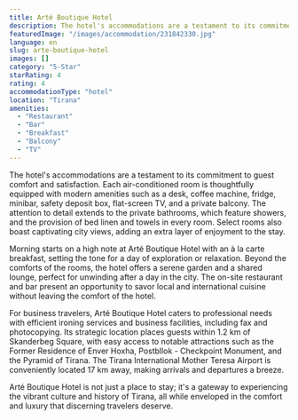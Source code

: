 ```yaml
---
title: Arté Boutique Hotel
description: The hotel's accommodations are a testament to its commitment to guest comfort and satisfaction. Each air-conditioned room is thoughtfully equipped with modern a
featuredImage: "/images/accommodation/231842330.jpg"
language: en
slug: arte-boutique-hotel
images: []
category: "5-Star"
starRating: 4
rating: 4
accommodationType: "hotel"
location: "Tirana"
amenities:
  - "Restaurant"
  - "Bar"
  - "Breakfast"
  - "Balcony"
  - "TV"
---
```


The hotel's accommodations are a testament to its commitment to guest comfort and satisfaction. Each air-conditioned room is thoughtfully equipped with modern amenities such as a desk, coffee machine, fridge, minibar, safety deposit box, flat-screen TV, and a private balcony. The attention to detail extends to the private bathrooms, which feature showers, and the provision of bed linen and towels in every room. Select rooms also boast captivating city views, adding an extra layer of enjoyment to the stay.

Morning starts on a high note at Arté Boutique Hotel with an à la carte breakfast, setting the tone for a day of exploration or relaxation. Beyond the comforts of the rooms, the hotel offers a serene garden and a shared lounge, perfect for unwinding after a day in the city. The on-site restaurant and bar present an opportunity to savor local and international cuisine without leaving the comfort of the hotel.

For business travelers, Arté Boutique Hotel caters to professional needs with efficient ironing services and business facilities, including fax and photocopying. Its strategic location places guests within 1.2 km of Skanderbeg Square, with easy access to notable attractions such as the Former Residence of Enver Hoxha, Postbllok - Checkpoint Monument, and the Pyramid of Tirana. The Tirana International Mother Teresa Airport is conveniently located 17 km away, making arrivals and departures a breeze.

Arté Boutique Hotel is not just a place to stay; it's a gateway to experiencing the vibrant culture and history of Tirana, all while enveloped in the comfort and luxury that discerning travelers deserve.

